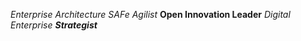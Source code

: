 *Enterprise Architecture*
_SAFe Agilist_
**Open Innovation Leader**
_Digital Enterprise **Strategist**_
